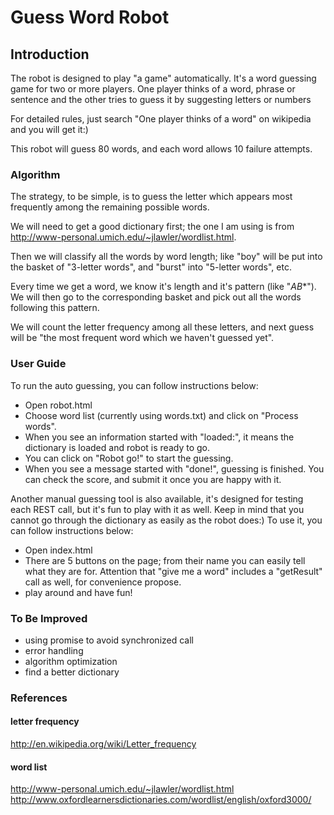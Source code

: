 Guess Word Robot
=====================================

Introduction
------------

The robot is designed to play "a game" automatically. It's a word guessing game for two or more players. One player thinks of a word, phrase or sentence and the other tries to guess it by suggesting letters or numbers

For detailed rules, just search "One player thinks of a word" on wikipedia and you will get it:)

This robot will guess 80 words, and each word allows 10 failure attempts.

### Algorithm

The strategy, to be simple, is to guess the letter which appears most frequently among the remaining possible words.

We will need to get a good dictionary first; the one I am using is from http://www-personal.umich.edu/~jlawler/wordlist.html. 

Then we will classify all the words by word length; like "boy" will be put into the basket of "3-letter words", and "burst" into "5-letter words", etc.

Every time we get a word, we know it's length and it's pattern (like "*AB**"). We will then go to the corresponding basket and pick out all the words following this pattern.

We will count the letter frequency among all these letters, and next guess will be "the most frequent word which we haven't guessed yet".

### User Guide

To run the auto guessing, you can follow instructions below:

* Open robot.html
* Choose word list (currently using words.txt) and click on "Process words".
* When you see an information started with "loaded:", it means the dictionary is loaded and robot is ready to go.
* You can click on "Robot go!" to start the guessing.
* When you see a message started with "done!", guessing is finished. You can check the score, and submit it once you are happy with it.

Another manual guessing tool is also available, it's designed for testing each REST call, but it's fun to play with it as well. Keep in mind that you cannot go through the dictionary as easily as the robot does:)
To use it, you can follow instructions below:

* Open index.html
* There are 5 buttons on the page; from their name you can easily tell what they are for. Attention that "give me a word" includes a "getResult" call as well, for convenience propose.
* play around and have fun!

### To Be Improved

* using promise to avoid synchronized call
* error handling
* algorithm optimization
* find a better dictionary

### References

#### letter frequency

http://en.wikipedia.org/wiki/Letter_frequency

#### word list

http://www-personal.umich.edu/~jlawler/wordlist.html
http://www.oxfordlearnersdictionaries.com/wordlist/english/oxford3000/


